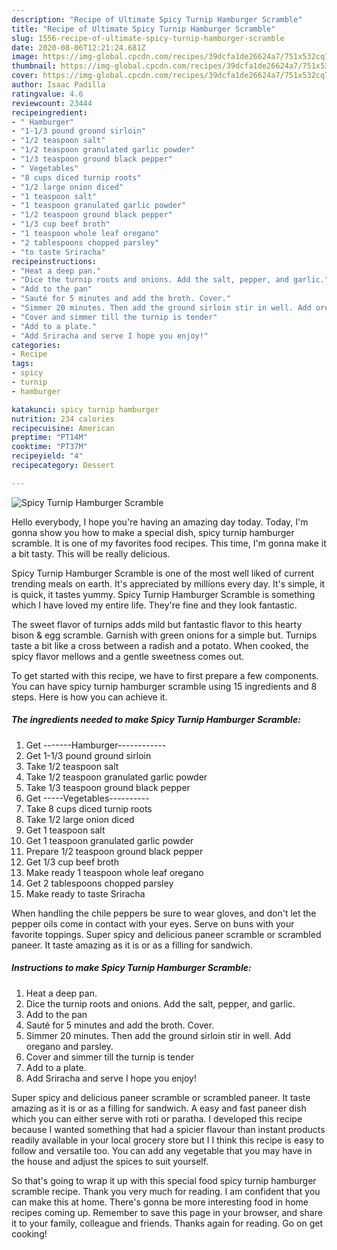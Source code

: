 ```yaml
---
description: "Recipe of Ultimate Spicy Turnip Hamburger Scramble"
title: "Recipe of Ultimate Spicy Turnip Hamburger Scramble"
slug: 1556-recipe-of-ultimate-spicy-turnip-hamburger-scramble
date: 2020-08-06T12:21:24.681Z
image: https://img-global.cpcdn.com/recipes/39dcfa1de26624a7/751x532cq70/spicy-turnip-hamburger-scramble-recipe-main-photo.jpg
thumbnail: https://img-global.cpcdn.com/recipes/39dcfa1de26624a7/751x532cq70/spicy-turnip-hamburger-scramble-recipe-main-photo.jpg
cover: https://img-global.cpcdn.com/recipes/39dcfa1de26624a7/751x532cq70/spicy-turnip-hamburger-scramble-recipe-main-photo.jpg
author: Isaac Padilla
ratingvalue: 4.6
reviewcount: 23444
recipeingredient:
- " Hamburger"
- "1-1/3 pound ground sirloin"
- "1/2 teaspoon salt"
- "1/2 teaspoon granulated garlic powder"
- "1/3 teaspoon ground black pepper"
- " Vegetables"
- "8 cups diced turnip roots"
- "1/2 large onion diced"
- "1 teaspoon salt"
- "1 teaspoon granulated garlic powder"
- "1/2 teaspoon ground black pepper"
- "1/3 cup beef broth"
- "1 teaspoon whole leaf oregano"
- "2 tablespoons chopped parsley"
- "to taste Sriracha"
recipeinstructions:
- "Heat a deep pan."
- "Dice the turnip roots and onions. Add the salt, pepper, and garlic."
- "Add to the pan"
- "Sauté for 5 minutes and add the broth. Cover."
- "Simmer 20 minutes. Then add the ground sirloin stir in well. Add oregano and parsley."
- "Cover and simmer till the turnip is tender"
- "Add to a plate."
- "Add Sriracha and serve I hope you enjoy!"
categories:
- Recipe
tags:
- spicy
- turnip
- hamburger

katakunci: spicy turnip hamburger 
nutrition: 234 calories
recipecuisine: American
preptime: "PT14M"
cooktime: "PT37M"
recipeyield: "4"
recipecategory: Dessert

---
```



![Spicy Turnip Hamburger Scramble](https://img-global.cpcdn.com/recipes/39dcfa1de26624a7/751x532cq70/spicy-turnip-hamburger-scramble-recipe-main-photo.jpg)

Hello everybody, I hope you're having an amazing day today. Today, I'm gonna show you how to make a special dish, spicy turnip hamburger scramble. It is one of my favorites food recipes. This time, I'm gonna make it a bit tasty. This will be really delicious.

Spicy Turnip Hamburger Scramble is one of the most well liked of current trending meals on earth. It's appreciated by millions every day. It's simple, it is quick, it tastes yummy. Spicy Turnip Hamburger Scramble is something which I have loved my entire life. They're fine and they look fantastic.

The sweet flavor of turnips adds mild but fantastic flavor to this hearty bison &amp; egg scramble. Garnish with green onions for a simple but. Turnips taste a bit like a cross between a radish and a potato. When cooked, the spicy flavor mellows and a gentle sweetness comes out.


To get started with this recipe, we have to first prepare a few components. You can have spicy turnip hamburger scramble using 15 ingredients and 8 steps. Here is how you can achieve it.

<!--inarticleads1-->

##### The ingredients needed to make Spicy Turnip Hamburger Scramble:

1. Get  -------Hamburger------------
1. Get 1-1/3 pound ground sirloin
1. Take 1/2 teaspoon salt
1. Take 1/2 teaspoon granulated garlic powder
1. Take 1/3 teaspoon ground black pepper
1. Get  -----Vegetables----------
1. Take 8 cups diced turnip roots
1. Take 1/2 large onion diced
1. Get 1 teaspoon salt
1. Get 1 teaspoon granulated garlic powder
1. Prepare 1/2 teaspoon ground black pepper
1. Get 1/3 cup beef broth
1. Make ready 1 teaspoon whole leaf oregano
1. Get 2 tablespoons chopped parsley
1. Make ready to taste Sriracha


When handling the chile peppers be sure to wear gloves, and don&#39;t let the pepper oils come in contact with your eyes. Serve on buns with your favorite toppings. Super spicy and delicious paneer scramble or scrambled paneer. It taste amazing as it is or as a filling for sandwich. 

<!--inarticleads2-->

##### Instructions to make Spicy Turnip Hamburger Scramble:

1. Heat a deep pan.
1. Dice the turnip roots and onions. Add the salt, pepper, and garlic.
1. Add to the pan
1. Sauté for 5 minutes and add the broth. Cover.
1. Simmer 20 minutes. Then add the ground sirloin stir in well. Add oregano and parsley.
1. Cover and simmer till the turnip is tender
1. Add to a plate.
1. Add Sriracha and serve I hope you enjoy!


Super spicy and delicious paneer scramble or scrambled paneer. It taste amazing as it is or as a filling for sandwich. A easy and fast paneer dish which you can either serve with roti or paratha. I developed this recipe because I wanted something that had a spicier flavour than instant products readily available in your local grocery store but I I think this recipe is easy to follow and versatile too. You can add any vegetable that you may have in the house and adjust the spices to suit yourself. 

So that's going to wrap it up with this special food spicy turnip hamburger scramble recipe. Thank you very much for reading. I am confident that you can make this at home. There's gonna be more interesting food in home recipes coming up. Remember to save this page in your browser, and share it to your family, colleague and friends. Thanks again for reading. Go on get cooking!

